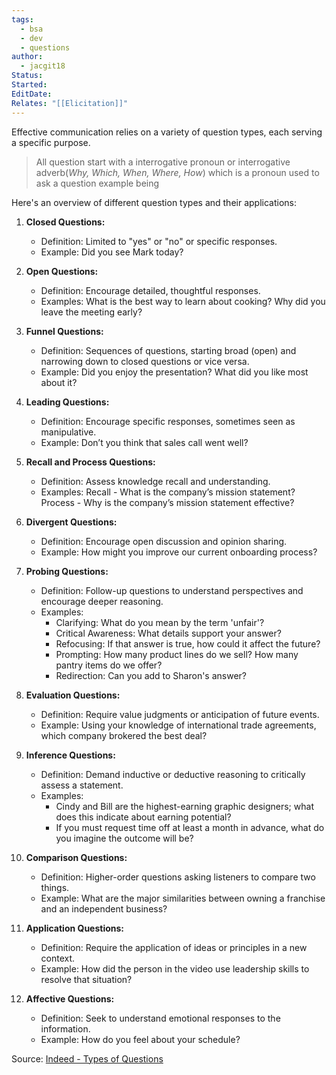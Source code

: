 ```yaml
---
tags:
  - bsa
  - dev
  - questions
author:
  - jacgit18
Status: 
Started: 
EditDate: 
Relates: "[[Elicitation]]"
---
```

Effective communication relies on a variety of question types, each serving a specific purpose. 

> All question start with a interrogative pronoun or interrogative adverb(*Why, Which, When, Where, How*) which is a pronoun used to ask a question example being  

Here's an overview of different question types and their applications:

1. **Closed Questions:**
   - Definition: Limited to "yes" or "no" or specific responses.
   - Example: Did you see Mark today?

2. **Open Questions:**
   - Definition: Encourage detailed, thoughtful responses.
   - Examples: What is the best way to learn about cooking? Why did you leave the meeting early?

3. **Funnel Questions:**
   - Definition: Sequences of questions, starting broad (open) and narrowing down to closed questions or vice versa.
   - Example: Did you enjoy the presentation? What did you like most about it?

4. **Leading Questions:**
   - Definition: Encourage specific responses, sometimes seen as manipulative.
   - Example: Don’t you think that sales call went well?

5. **Recall and Process Questions:**
   - Definition: Assess knowledge recall and understanding.
   - Examples: Recall - What is the company’s mission statement? Process - Why is the company’s mission statement effective?

6. **Divergent Questions:**
   - Definition: Encourage open discussion and opinion sharing.
   - Example: How might you improve our current onboarding process?

7. **Probing Questions:**
   - Definition: Follow-up questions to understand perspectives and encourage deeper reasoning.
   - Examples:
      - Clarifying: What do you mean by the term 'unfair'?
      - Critical Awareness: What details support your answer?
      - Refocusing: If that answer is true, how could it affect the future?
      - Prompting: How many product lines do we sell? How many pantry items do we offer?
      - Redirection: Can you add to Sharon's answer?

8. **Evaluation Questions:**
   - Definition: Require value judgments or anticipation of future events.
   - Example: Using your knowledge of international trade agreements, which company brokered the best deal?

9. **Inference Questions:**
   - Definition: Demand inductive or deductive reasoning to critically assess a statement.
   - Examples:
      - Cindy and Bill are the highest-earning graphic designers; what does this indicate about earning potential?
      - If you must request time off at least a month in advance, what do you imagine the outcome will be?

10. **Comparison Questions:**
    - Definition: Higher-order questions asking listeners to compare two things.
    - Example: What are the major similarities between owning a franchise and an independent business?

11. **Application Questions:**
    - Definition: Require the application of ideas or principles in a new context.
    - Example: How did the person in the video use leadership skills to resolve that situation?

12. **Affective Questions:**
    - Definition: Seek to understand emotional responses to the information.
    - Example: How do you feel about your schedule?

Source: [Indeed - Types of Questions](https://www.indeed.com/career-advice/career-development/types-of-questions)
